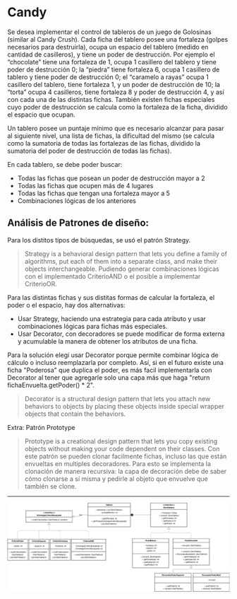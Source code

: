 # Candy 
Se desea implementar el control de tableros de un juego de Golosinas (similar al Candy Crush). 
Cada ficha del tablero posee una fortaleza (golpes necesarios para destruirla), ocupa
un espacio del tablero (medido en cantidad de casilleros), y tiene un poder de destrucción.
Por ejemplo el “chocolate” tiene una fortaleza de 1, ocupa 1 casillero del tablero y tiene poder
de destrucción 0; la “piedra” tiene fortaleza 6, ocupa 1 casillero de tablero y tiene poder de
destrucción 0; el “caramelo a rayas” ocupa 1 casillero del tablero, tiene fortaleza 1, y un poder
de destrucción de 10; la “torta” ocupa 4 casilleros, tiene fortaleza 8 y poder de destrucción
4, y así con cada una de las distintas fichas. También existen fichas especiales cuyo poder de
destrucción se calcula como la fortaleza de la ficha, dividido el espacio que ocupan.  

Un tablero posee un puntaje mínimo que es necesario alcanzar para pasar al siguiente nivel,
una lista de fichas, la dificultad del mismo (se calcula como la sumatoria de todas las fortalezas
de las fichas, dividido la sumatoria del poder de destrucción de todas las fichas).  

En cada tablero, se debe poder buscar:
- Todas las fichas que posean un poder de destrucción mayor a 2
- Todas las fichas que ocupen más de 4 lugares
- Todas las fichas que tengan una fortaleza mayor a 5
- Combinaciones lógicas de los anteriores

## Análisis de Patrones de diseño:  
Para los distitos tipos de búsquedas, se usó el patrón Strategy. 
> Strategy is a behavioral design pattern that lets you define a family of algorithms, put each of them into a separate class, and make their objects interchangeable.
Pudiendo generar combinaciones lógicas con el implementado CriterioAND o el posible a implementar CriterioOR.  

Para las distintas fichas y sus distitas formas de calcular la fortaleza, el poder o el espacio, hay dos alternativas:  

- Usar Strategy, haciendo una estrategia para cada atributo y usar combinaciones lógicas para fichas más especiales.
- Usar Decorator, con decoradores se puede modificar de forma externa y acumulable la manera de obtener los atributos de una ficha.

Para la solución elegí usar Decorator porque permite combinar lógica de cálculo o incluso reemplazarla por completo. Así, si en el futuro existe una ficha "Poderosa" que duplica el poder, es más facil implementarla con Decorator al tener que agregarle solo una capa más que haga "return fichaEnvueltа.getPoder() * 2".
> Decorator is a structural design pattern that lets you attach new behaviors to objects by placing these objects inside special wrapper objects that contain the behaviors.

Extra: Patrón Prototype
> Prototype is a creational design pattern that lets you copy existing objects without making your code dependent on their classes.
Con este patrón se pueden clonar facilmente fichas, incluso las que están envueltas en multiples decoradores. Para esto se implementa la clonación de manera recursiva: la capa de decoración debe de saber cómo clonarse a sí misma y pedirle al objeto que envuelve que también se clone.

---
![Alt text](UMLdeClasesCandy%20.png "Optional Title")